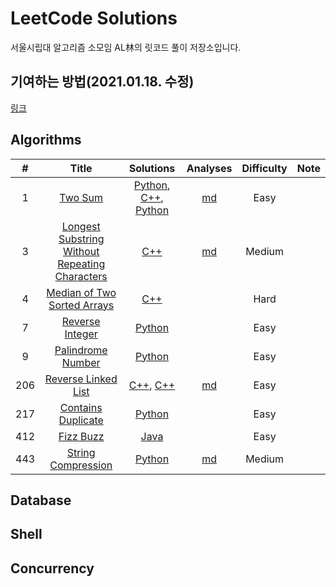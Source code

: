 # LeetCode Solutions
서울시립대 알고리즘 소모임 AL林의 릿코드 풀이 저장소입니다.



## 기여하는 방법(2021.01.18. 수정)

[링크](HowToContribute.md)



## Algorithms
|  #   |                            Title                             |                          Solutions                           |                Analyses                | Difficulty | Note |
| :--: | :----------------------------------------------------------: | :----------------------------------------------------------: | :------------------------------------: | :--------: | :--: |
|  1   |       [Two Sum](https://leetcode.com/problems/two-sum)       | [Python](solutions/1/1-fivestar1103.py), [C++](solutions/1/1.cpp), [Python](solutions/1/1.py) |         [md](solutions/1/1.md)         |    Easy    |      |
|  3   | [Longest Substring Without Repeating Characters](https://leetcode.com/problems/longest-substring-without-repeating-characters) |                   [C++](solutions/3/3.cpp)                   |         [md](solutions/3/3.md)         |   Medium   |      |
|  4   | [Median of Two Sorted Arrays](https://leetcode.com/problems/median-of-two-sorted-arrays) |                   [C++](solutions/4/4.cpp)                   |                                        |    Hard    |      |
|  7   | [Reverse Integer](https://leetcode.com/problems/reverse-integer) |                  [Python](solutions/7/7.py)                  |                                        |    Easy    |      |
|  9   | [Palindrome Number](https://leetcode.com/problems/palindrome-number) |                  [Python](solutions/9/9.py)                  |                                        |    Easy    |      |
| 206  | [Reverse Linked List](https://leetcode.com/problems/reverse-linked-list) | [C++](solutions/206/206(1)-gusrb3164.cpp), [C++](solutions/206/206(2)-gusrb3164.cpp) |  [md](solutions/206/206-gusrb3164.md)  |    Easy    |      |
| 217  | [Contains Duplicate](https://leetcode.com/problems/contains-duplicate) |                [Python](solutions/217/217.py)                |                                        |    Easy    |      |
| 412  |     [Fizz Buzz](https://leetcode.com/problems/fizz-buzz)     |            [Java](solutions/412/412-iknoom.java)             |                                        |    Easy    |      |
| 443  | [String Compression](https://leetcode.com/problems/string-compression) |          [Python](solutions/443/443-yongjoonseo.py)          | [md](solutions/443/443-yongjoonseo.md) |   Medium   |      |



## Database

## Shell

## Concurrency

